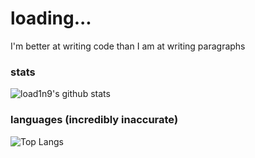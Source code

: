 # loading...
I'm better at writing code than I am at writing paragraphs
### stats
![load1n9's github stats](https://github-readme-stats.vercel.app/api?username=load1n9&show_icons=true)
<br>
### languages (incredibly inaccurate)
![Top Langs](https://github-readme-stats.vercel.app/api/top-langs/?username=load1n9)
<br>
